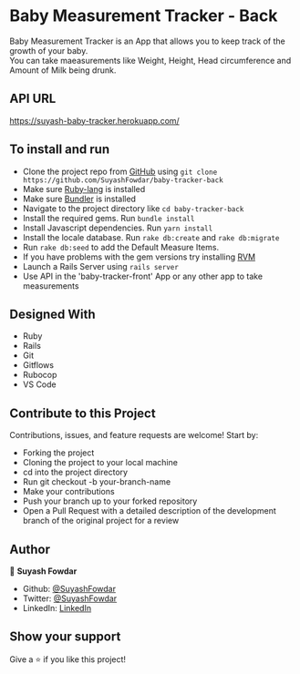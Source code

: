 # Baby Measurement Tracker - Back

Baby Measurement Tracker is an App that allows you to keep track of the growth of your baby.\
You can take maeasurements like Weight, Height, Head circumference and Amount of Milk being drunk.

## API URL

https://suyash-baby-tracker.herokuapp.com/

## To install and run

- Clone the project repo from [GitHub](https://github.com/SuyashFowdar/baby-tracker-back) using `git clone https://github.com/SuyashFowdar/baby-tracker-back`
- Make sure [Ruby-lang](https://www.ruby-lang.org/en/) is installed
- Make sure [Bundler](https://bundler.io/) is installed
- Navigate to the project directory like `cd baby-tracker-back`
- Install the required gems. Run `bundle install`
- Install Javascript dependencies. Run `yarn install`
- Install the locale database. Run `rake db:create` and `rake db:migrate`
- Run `rake db:seed` to add the Default Measure Items.
- If you have problems with the gem versions try installing [RVM](https://rvm.io/)
- Launch a Rails Server using `rails server`
- Use API in the 'baby-tracker-front' App or any other app to take measurements


## Designed With
- Ruby
- Rails
- Git
- Gitflows
- Rubocop
- VS Code

## Contribute to this Project

Contributions, issues, and feature requests are welcome! Start by:

  - Forking the project
  - Cloning the project to your local machine
  - cd into the project directory
  - Run git checkout -b your-branch-name
  - Make your contributions
  - Push your branch up to your forked repository
  - Open a Pull Request with a detailed description of the development branch of the original project for a review

## Author

👤 **Suyash Fowdar**

- Github: [@SuyashFowdar](https://github.com/SuyashFowdar)
- Twitter: [@SuyashFowdar](https://twitter.com/SuyashFowdar)
- LinkedIn: [LinkedIn](https://www.linkedin.com/in/suyash-fowdar/)

## Show your support

Give a ⭐️ if you like this project!
